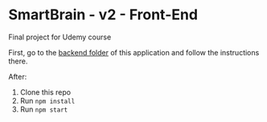 # SmartBrain - v2 - Front-End

Final project for Udemy course

First, go to the [backend folder](https://github.com/gustavogsilva/smart-brain-api) of this application and follow the instructions there. 

After:
1. Clone this repo
2. Run `npm install`
3. Run `npm start`
